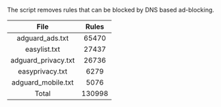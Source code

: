 The script removes rules that can be blocked by DNS based ad-blocking.


| File | Rules |
|:----:|:-----:|
| adguard_ads.txt | 65470 |
| easylist.txt | 27437 |
| adguard_privacy.txt | 26736 |
| easyprivacy.txt | 6279 |
| adguard_mobile.txt | 5076 |
| Total | 130998 |